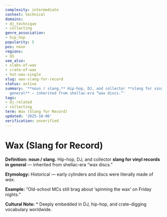 ```yaml
---
complexity: intermediate
context: technical
domains:
- dj_technique
- collecting
genre_association:
- hip_hop
popularity: 5
pos: noun
regions:
- US
see_also:
- slabs-of-wax
- crate-of-wax
- hot-wax-single
slug: wax-slang-for-record
status: active
summary: '**noun / slang.** Hip-hop, DJ, and collector **slang for vinyl records in
  general** — inherited from shellac-era “wax discs.”'
tags:
- dj-related
- collecting
term: Wax (Slang for Record)
updated: '2025-10-06'
verification: unverified
---
```


# Wax (Slang for Record)

**Definition:** **noun / slang.** Hip-hop, DJ, and collector **slang for vinyl records in general** — inherited from shellac-era “wax discs.”

**Etymology:** Historical — early cylinders and discs were literally made of *wax*.

**Example:** “Old-school MCs still brag about ‘spinning the wax’ on Friday nights.”

**Cultural Note:** * Deeply embedded in DJ, hip-hop, and crate-digging vocabulary worldwide.

